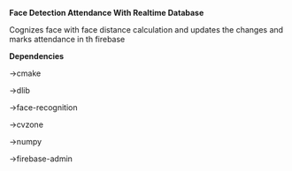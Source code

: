 **Face Detection Attendance With Realtime Database**

Cognizes face with face distance calculation and updates the changes and marks attendance in th firebase

**Dependencies** 

->cmake

->dlib

->face-recognition

->cvzone

->numpy

->firebase-admin

